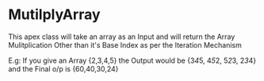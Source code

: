 # MutilplyArray

This apex class will take an array as an Input and will return the 
Array Mulitplication Other than it's Base Index as per the Iteration Mechanism

E.g: If you give an Array {2,3,4,5} the Output would be {3*4*5, 4*5*2, 5*2*3, 2*3*4} and the 
Final o/p is {60,40,30,24}